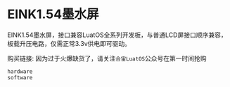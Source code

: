 # EINK1.54墨水屏

EINK1.54墨水屏，接口兼容LuatOS全系列开发板，与普通LCD屏接口顺序兼容，板载升压电路，仅需正常3.3v供电即可驱动。

购买链接: 因为过于火爆缺货了，请关注`合宙LuatOS`公众号在第一时间抢购

```{toctree}
hardware
software
```
